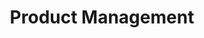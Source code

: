 ---
layout: page
title: "Product Management"
# What topic does this page belong to?
group: extratations
# Relative ordering of lessons within a topic
order: 8
redirect_to: ./product.pdf
---